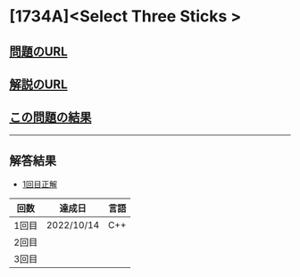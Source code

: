 # \[1734A\]\<Select Three Sticks \>

## [問題のURL](https://codeforces.com/problemset/problem/1734/A)

## [解説のURL](https://codeforces.com/blog/entry/107231)

## [この問題の結果](https://codeforces.com/contest/1734/status/A)

---

## 解答結果
* [1回目正解](https://codeforces.com/contest/1734/submission/176108584)

| 回数 | 達成日 | 言語 |
| --- | ----- | ---- |
| 1回目 | 2022/10/14 | C++ |
| 2回目 |  |  |
| 3回目 |  |  |
